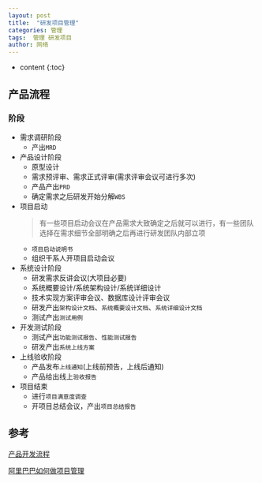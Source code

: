 ```yaml
---
layout: post
title:  "研发项目管理"
categories: 管理
tags:  管理 研发项目
author: 网络
---
```


* content
{:toc}









## 产品流程

### 阶段

* 需求调研阶段
  * 产出`MRD`
* 产品设计阶段
  * 原型设计
  * 需求预评审、需求正式评审(需求评审会议可进行多次)
  * 产品产出`PRD`
  * 确定需求之后研发开始分解`WBS`
* 项目启动
  > 有一些项目启动会议在产品需求大致确定之后就可以进行，有一些团队选择在需求细节全部明确之后再进行研发团队内部立项
  * `项目启动说明书`
  * 组织干系人开项目启动会议
* 系统设计阶段
  * 研发需求反讲会议(大项目必要)
  * 系统概要设计/系统架构设计/系统详细设计
  * 技术实现方案评审会议、数据库设计评审会议
  * 研发产出`架构设计文档`、`系统概要设计文档`、`系统详细设计文档`
  * 测试产出`测试用例`
* 开发测试阶段
  * 测试产出`功能测试报告`、`性能测试报告`
  * 研发产出`系统上线方案`
* 上线验收阶段
  * 产品发布`上线通知`(上线前预告，上线后通知)
  * 产品给出线上`验收报告`
* 项目结束
  * 进行`项目满意度调查`
  * 开项目总结会议，产出`项目总结报告`

## 参考

[产品开发流程](http://youzhixueyuan.com/complete-version-of-product-development-process.html)

[阿里巴巴如何做项目管理](https://yq.aliyun.com/video/play/1069?do=login&accounttraceid=6153ed3e-9c0c-415d-8bfa-bba186943718)
